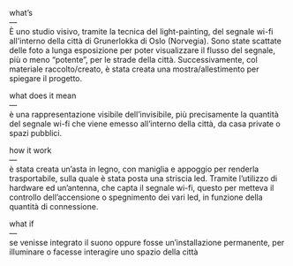what’s
<br>
—
<br>
È uno studio visivo, tramite la tecnica del light-painting, del segnale wi-fi all'interno della città di Grunerlokka di Oslo (Norvegia). Sono state scattate delle foto a lunga esposizione per poter visualizzare il flusso del segnale, più o meno “potente”, per le strade della città. Successivamente, col materiale raccolto/creato, è stata creata una mostra/allestimento per spiegare il progetto.


what does it mean 
<br>
—
<br>
è una rappresentazione visibile dell’invisibile, più precisamente la quantità del segnale wi-fi che viene emesso all’interno della città, da casa private o spazi pubblici.


how it work 
<br>
—
<br> 
è stata creata un’asta in legno, con maniglia e appoggio per renderla trasportabile, sulla quale è stata posta una striscia led. Tramite l’utilizzo di hardware ed un’antenna, che capta il segnale wi-fi, questo per metteva il controllo dell’accensione o spegnimento dei vari led, in funzione della quantità di connessione.


what if 
<br>
—
<br>
se venisse integrato il suono oppure fosse un’installazione permanente, per illuminare o facesse interagire uno spazio della città 

